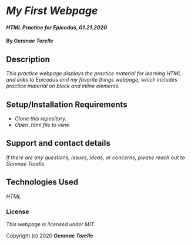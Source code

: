 # _My First Webpage_

#### _HTML Practice for Epicodus, 01.21.2020_

#### By _**Genmae Torelle**_

## Description

_This practice webpage displays the practice material for learning HTML and links to Epicodus and my favorite things webpage, which includes practice material on block and inline elements._

## Setup/Installation Requirements

* _Clone this repository._
* _Open .html file to view._

## Support and contact details

_If there are any questions, issues, ideas, or concerns, please reach out to Genmae Torelle._

## Technologies Used

_HTML_

### License

*This webpage is licensed under MIT.*

Copyright (c) 2020 **_Genmae Torelle_**